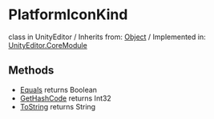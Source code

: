 # PlatformIconKind
class in UnityEditor
 / Inherits from: <a href="https://docs.unity3d.com/6000.1/Documentation/ScriptReference/Object.html">Object</a> / Implemented in: <a href="https://docs.unity3d.com/6000.1/Documentation/ScriptReference/UnityEditor.CoreModule.html">UnityEditor.CoreModule</a>

## Methods
- <a href="https://docs.unity3d.com/6000.1/Documentation/ScriptReference/PlatformIconKind.Equals.html">Equals</a> returns Boolean
- <a href="https://docs.unity3d.com/6000.1/Documentation/ScriptReference/PlatformIconKind.GetHashCode.html">GetHashCode</a> returns Int32
- <a href="https://docs.unity3d.com/6000.1/Documentation/ScriptReference/PlatformIconKind.ToString.html">ToString</a> returns String
